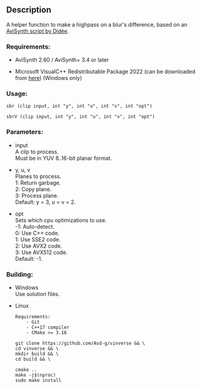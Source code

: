 ## Description

A helper function to make a highpass on a blur's difference, based on an [AviSynth script by Didée](https://forum.doom9.org/showthread.php?p=1584186#post1584186).

### Requirements:

- AviSynth 2.60 / AviSynth+ 3.4 or later

- Microsoft VisualC++ Redistributable Package 2022 (can be downloaded from [here](https://github.com/abbodi1406/vcredist/releases)) (Windows only)

### Usage:

```
sbr (clip input, int "y", int "u", int "v", int "opt")
```
```
sbrV (clip input, int "y", int "u", int "v", int "opt")
```

### Parameters:

- input\
    A clip to process.\
    Must be in YUV 8..16-bit planar format.

- y, u, v\
    Planes to process.\
    1: Return garbage.\
    2: Copy plane.\
    3: Process plane.\
    Default: y = 3, u = v = 2.

- opt\
    Sets which cpu optimizations to use.\
    -1: Auto-detect.\
    0: Use C++ code.\
    1: Use SSE2 code.\
    2: Use AVX2 code.\
    3: Use AVX512 code.\
    Default: -1.

### Building:

- Windows\
    Use solution files.

- Linux
    ```
    Requirements:
        - Git
        - C++17 compiler
        - CMake >= 3.16
    ```
    ```
    git clone https://github.com/Asd-g/vinverse && \
    cd vinverse && \
    mkdir build && \
    cd build && \

    cmake ..
    make -j$(nproc)
    sudo make install
    ```

